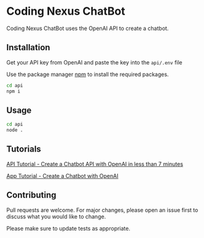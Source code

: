 # Coding Nexus ChatBot

Coding Nexus ChatBot uses the OpenAI API to create a chatbot.

## Installation

Get your API key from OpenAI and paste the key into the ```api/.env``` file

Use the package manager [npm](https://nodejs.org/) to install the required packages.

```bash
cd api
npm i
```

## Usage

```bash
cd api
node .
```

## Tutorials

[API Tutorial - Create a Chatbot API with OpenAI in less than 7 minutes](https://youtu.be/Q6PEC4nzldU)

[App Tutorial - Create a Chatbot with OpenAI](https://youtu.be/Q_NyjJLvMAU)

## Contributing

Pull requests are welcome. For major changes, please open an issue first
to discuss what you would like to change.

Please make sure to update tests as appropriate.